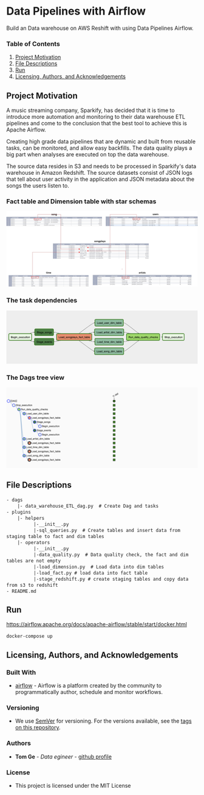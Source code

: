 # Data Pipelines with Airflow

Build an Data warehouse on AWS Reshift with using Data Pipelines Airflow.

### Table of Contents

1. [Project Motivation](#motivation)
2. [File Descriptions](#files)
3. [Run](#results)
4. [Licensing, Authors, and Acknowledgements](#licensing)

## Project Motivation<a name="motivation"></a>
A music streaming company, Sparkify, has decided that it is time to introduce more automation and monitoring to their data warehouse ETL pipelines and come to the conclusion that the best tool to achieve this is Apache Airflow.

Creating high grade data pipelines that are dynamic and built from reusable tasks, can be monitored, and allow easy backfills. The data quality plays a big part when analyses are executed on top the data warehouse.

The source data resides in S3 and needs to be processed in Sparkify's data warehouse in Amazon Redshift. The source datasets consist of JSON logs that tell about user activity in the application and JSON metadata about the songs the users listen to.

### Fact table and Dimension table with star schemas
![Star Schemas](./assets/star_schemas.png)

### The task dependencies 
![dependencies](./assets/dags_graph_view.png)

### The Dags tree view
![results](./assets/dags_tree.png)

## File Descriptions <a name="files"></a>

```
- dags
    |- data_warehouse_ETL_dag.py  # Create Dag and tasks  
- plugins  
    |- helpers
          |-__init__.py
          |-sql_queries.py  # Create tables and insert data from staging table to fact and dim tables
    |- operators
          |-__init__.py
          |-data_quality.py  # Data quality check, the fact and dim tables are not empty
          |-load_dimension.py  # Load data into dim tables
          |-load_fact.py # load data into fact table
          |-stage_redshift.py # create staging tables and copy data from s3 to redshift
- README.md
```

## Run <a name="results"></a>

https://airflow.apache.org/docs/apache-airflow/stable/start/docker.html

```
docker-compose up
```

## Licensing, Authors, and Acknowledgements <a name="licensing"></a>

### Built With
* [airflow](https://airflow.apache.org/) - Airflow is a platform created by the community to programmatically author, schedule and monitor workflows.

### Versioning

* We use [SemVer](http://semver.org/) for versioning. For the versions available, see the [tags on this repository](https://github.com/your/project/tags).

### Authors

* **Tom Ge** - *Data egineer* - [github profile](https://github.com/tomgtqq)

### License

* This project is licensed under the MIT License
